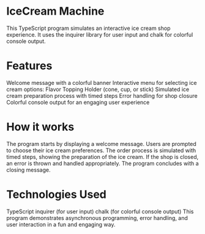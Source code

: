 # IceCream Machine
This TypeScript program simulates an interactive ice cream shop experience. It uses the inquirer library for user input and chalk for colorful console output.

# Features
Welcome message with a colorful banner
Interactive menu for selecting ice cream options:
Flavor
Topping
Holder (cone, cup, or stick)
Simulated ice cream preparation process with timed steps
Error handling for shop closure
Colorful console output for an engaging user experience
# How it works
The program starts by displaying a welcome message.
Users are prompted to choose their ice cream preferences.
The order process is simulated with timed steps, showing the preparation of the ice cream.
If the shop is closed, an error is thrown and handled appropriately.
The program concludes with a closing message.
# Technologies Used
TypeScript
inquirer (for user input)
chalk (for colorful console output)
This program demonstrates asynchronous programming, error handling, and user interaction in a fun and engaging way.
